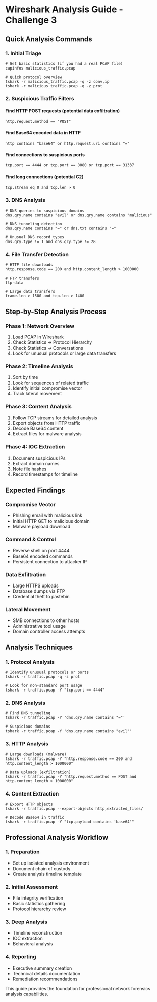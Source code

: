 # Wireshark Analysis Guide - Challenge 3

## Quick Analysis Commands

### 1. Initial Triage
```
# Get basic statistics (if you had a real PCAP file)
capinfos malicious_traffic.pcap

# Quick protocol overview
tshark -r malicious_traffic.pcap -q -z conv,ip
tshark -r malicious_traffic.pcap -q -z prot
```

### 2. Suspicious Traffic Filters

#### Find HTTP POST requests (potential data exfiltration)
```
http.request.method == "POST"
```

#### Find Base64 encoded data in HTTP
```
http contains "base64" or http.request.uri contains "="
```

#### Find connections to suspicious ports
```
tcp.port == 4444 or tcp.port == 8080 or tcp.port == 31337
```

#### Find long connections (potential C2)
```
tcp.stream eq 0 and tcp.len > 0
```

### 3. DNS Analysis
```
# DNS queries to suspicious domains
dns.qry.name contains "evil" or dns.qry.name contains "malicious"

# DNS tunneling detection
dns.qry.name contains "=" or dns.txt contains "="

# Unusual DNS record types
dns.qry.type != 1 and dns.qry.type != 28
```

### 4. File Transfer Detection
```
# HTTP file downloads
http.response.code == 200 and http.content_length > 1000000

# FTP transfers
ftp-data

# Large data transfers
frame.len > 1500 and tcp.len > 1400
```

## Step-by-Step Analysis Process

### Phase 1: Network Overview
1. Load PCAP in Wireshark
2. Check Statistics -> Protocol Hierarchy
3. Check Statistics -> Conversations
4. Look for unusual protocols or large data transfers

### Phase 2: Timeline Analysis
1. Sort by time
2. Look for sequences of related traffic
3. Identify initial compromise vector
4. Track lateral movement

### Phase 3: Content Analysis
1. Follow TCP streams for detailed analysis
2. Export objects from HTTP traffic
3. Decode Base64 content
4. Extract files for malware analysis

### Phase 4: IOC Extraction
1. Document suspicious IPs
2. Extract domain names
3. Note file hashes
4. Record timestamps for timeline

## Expected Findings

### Compromise Vector
- Phishing email with malicious link
- Initial HTTP GET to malicious domain
- Malware payload download

### Command & Control
- Reverse shell on port 4444
- Base64 encoded commands
- Persistent connection to attacker IP

### Data Exfiltration
- Large HTTPS uploads
- Database dumps via FTP
- Credential theft to pastebin

### Lateral Movement
- SMB connections to other hosts
- Administrative tool usage
- Domain controller access attempts

## Analysis Techniques

### 1. Protocol Analysis
```
# Identify unusual protocols or ports
tshark -r traffic.pcap -q -z prot

# Look for non-standard port usage  
tshark -r traffic.pcap -Y "tcp.port == 4444"
```

### 2. DNS Analysis
```
# Find DNS tunneling
tshark -r traffic.pcap -Y 'dns.qry.name contains "="'

# Suspicious domains
tshark -r traffic.pcap -Y 'dns.qry.name contains "evil"'
```

### 3. HTTP Analysis  
```
# Large downloads (malware)
tshark -r traffic.pcap -Y "http.response.code == 200 and http.content_length > 1000000"

# Data uploads (exfiltration)
tshark -r traffic.pcap -Y "http.request.method == POST and http.content_length > 1000000"
```

### 4. Content Extraction
```
# Export HTTP objects
tshark -r traffic.pcap --export-objects http,extracted_files/

# Decode Base64 in traffic
tshark -r traffic.pcap -Y "tcp.payload contains 'base64'"
```

## Professional Analysis Workflow

### 1. Preparation
- Set up isolated analysis environment
- Document chain of custody
- Create analysis timeline template

### 2. Initial Assessment
- File integrity verification
- Basic statistics gathering
- Protocol hierarchy review

### 3. Deep Analysis
- Timeline reconstruction
- IOC extraction
- Behavioral analysis

### 4. Reporting
- Executive summary creation
- Technical details documentation
- Remediation recommendations

This guide provides the foundation for professional network forensics analysis capabilities.
```

